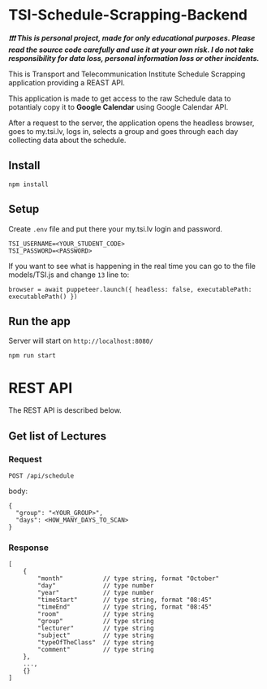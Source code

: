# TSI-Schedule-Scrapping-Backend

**_:exclamation::exclamation::exclamation: This is personal project, made for only educational purposes. Please read the source code carefully and use it at your own risk. I do not take responsibility for data loss, personal information loss or other incidents._**

This is Transport and Telecommunication Institute Schedule Scrapping application providing a REAST API.

This application is made to get access to the raw Schedule data to potantialy copy it to **Google Calendar** using Google Calendar API.

After a request to the server, the application opens the headless browser, goes to my.tsi.lv, logs in, selects a group and goes through each day collecting data about the schedule.

## Install

    npm install

## Setup

Create `.env` file and put there your my.tsi.lv login and password.

    TSI_USERNAME=<YOUR_STUDENT_CODE>
    TSI_PASSWORD=<PASSWORD>

If you want to see what is happening in the real time you can go to the file models/TSI.js and change `13` line to:

    browser = await puppeteer.launch({ headless: false, executablePath: executablePath() })

## Run the app

Server will start on `http://localhost:8080/`

    npm run start

# REST API

The REST API is described below.

## Get list of Lectures

### Request

`POST /api/schedule`

body:

```
{
  "group": "<YOUR_GROUP>",
  "days": <HOW_MANY_DAYS_TO_SCAN>
}
```

### Response

```
[
    {
        "month"           // type string, format "October"
        "day"             // type number
        "year"            // type number
        "timeStart"       // type string, format "08:45"
        "timeEnd"         // type string, format "08:45"
        "room"            // type string
        "group"           // type string
        "lecturer"        // type string
        "subject"         // type string
        "typeOfTheClass"  // type string
        "comment"         // type string
    },
    ...,
    {}
]
```
